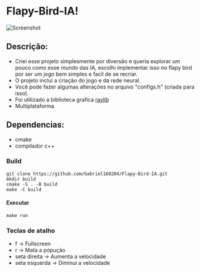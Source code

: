 # Flapy-Bird-IA!
![Screenshot](https://user-images.githubusercontent.com/89217994/197409201-0de15e3b-4956-43de-97a9-0764d82bfe8c.png)

## Descrição:
- Criei esse projeto simplesmente por diversão e queria explorar um pouco como esse mundo das IA, escolhi implementar isso no flapy bird por ser um jogo bem simples e facil de se recriar.
- O projeto inclui a criação do jogo e da rede neural.
- Você pode fazer algumas alterações no arquivo "configs.h" (criada para isso).
- Foi utilizado a biblioteca grafica [raylib](https://github.com/raysan5/raylib)
- Multiplataforma

## Dependencias: 

* cmake 
* compilador c++

### Build ###
  
    git clone https://github.com/Gabriel160204/Flapy-Bird-IA.git
	mkdir build
	cmake -S . -B build
	make -C build
  
#### Executar ####

    make run

### Teclas de atalho
* f -> Fullscreen
* r -> Mata a popução
* seta direita -> Aumenta a velocidade
* seta esquerda -> Diminui a velocidade

